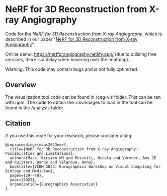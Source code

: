# NeRF for 3D Reconstruction from X-ray Angiography

Code for the *NeRF for 3D Reconstruction from X-ray Angiography*, which is described in our paper "[NeRF for 3D Reconstruction from X-ray Angiography](https://diglib.eg.org/handle/10.2312/vcbm20231210)".

Online demo: https://nerfforangiography.netlify.app/ (due to utilizing free services, there is a delay when hovering over the heatmap).

Warning: This code may contain bugs and is not fully optimized.

## Overview
The visualization tool code can be found in /cag-vis folder. This can be ran with npm. The code to obtain the .csv/images to load in the tool can be found in the /analysis folder.

## Citation
If you use this code for your research, please consider citing:
```
@inproceedings{maas2023nerf,
  title={NeRF for 3D Reconstruction from X-ray Angiography: Possibilities and Limitations},
  author={Maas, Kirsten WH and Pezzotti, Nicola and Vermeer, Amy JE and Ruijters, Danny and Vilanova, Anna},
  booktitle={VCBM 2023: Eurographics Workshop on Visual Computing for Biology and Medicine},
  pages={29--40},
  year={2023},
  organization={Eurographics Association}
}
```